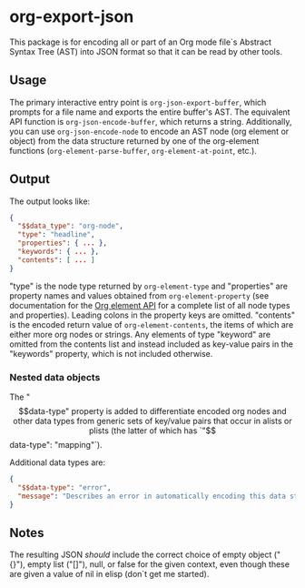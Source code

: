 # org-export-json

This package is for encoding all or part of an Org mode file`s Abstract Syntax
Tree (AST) into JSON format so that it can be read by other tools.


## Usage

The primary interactive entry point is `org-json-export-buffer`, which prompts for a file name and
exports the entire buffer's AST. The equivalent API function is `org-json-encode-buffer`, which
returns a string. Additionally, you can use `org-json-encode-node` to encode an AST node (org
element or object) from the data structure returned by one of the org-element functions
(`org-element-parse-buffer`, `org-element-at-point`, etc.).

## Output

The output looks like:

```json
{
  "$$data_type": "org-node",
  "type": "headline",
  "properties": { ... },
  "keywords": { ... },
  "contents": [ ... ]
}
```

"type" is the node type returned by `org-element-type` and "properties" are property names and
values obtained from `org-element-property` (see documentation for the
[Org element API](https://orgmode.org/worg/dev/org-element-api.html) for a complete list of all node
types and properties). Leading colons in the property keys are omitted. "contents" is the encoded
return value of `org-element-contents`, the items of which are either more org nodes or strings. Any
elements of type "keyword" are omitted from the contents list and instead included as key-value
pairs in the "keywords" property, which is not included otherwise.


### Nested data objects

The "$$data-type" property is added to differentiate encoded org nodes and other data types from
generic sets of key/value pairs that occur in alists or plists (the latter of which has
`"$$data-type": "mapping"`).

Additional data types are:

```json
{
  "$$data-type": "error",
  "message": "Describes an error in automatically encoding this data structure."
}
```

## Notes

The resulting JSON *should* include the correct choice of empty object ("{}"),
empty list ("[]"), null, or false for the given context, even though these are
given a value of nil in elisp (don`t get me started).

